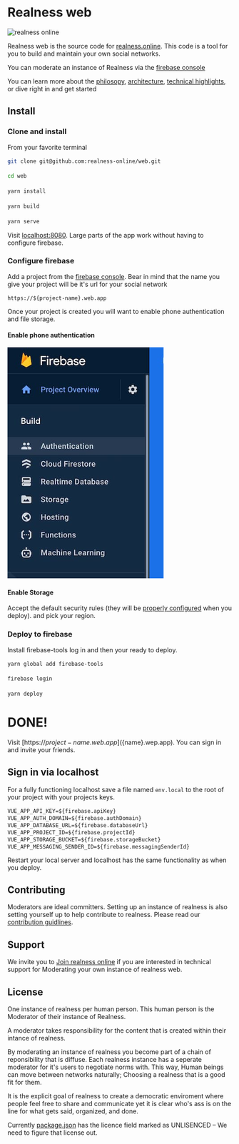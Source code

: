 # Realness web

![realness online](https://realness.online/180.png)

Realness web is the source code for [realness.online](https://realness.online). This code is a tool for you to build and maintain your own social networks.

You can moderate an instance of Realness via the [firebase console](https://firebase.google.com)

You can learn more about the [philosopy](docs/philosophy.md), [architecture](docs/architecture.md), [technical highlights](docs/highlights.md), or dive right in and get started

## Install

### Clone and install

From your favorite terminal

``` bash
git clone git@github.com:realness-online/web.git

cd web

yarn install

yarn build

yarn serve

```
Visit [localhost:8080](http://localhost:8080/). Large parts of the app work without having to configure firebase.

### Configure firebase

Add a project from the [firebase console](https://console.firebase.google.com). Bear in mind that the name you give your project will be it's url for your social network

``` http
https://${project-name}.web.app
```
Once your project is created you will want to enable phone authentication and file storage.

#### Enable phone authentication
![Authentication](docs/auth.jpg)

#### Enable Storage

Accept the default security rules (they will be [properly configured]() when you deploy). and pick your region.

### Deploy to firebase

Install firebase-tools log in and then your ready to deploy.

``` bash
yarn global add firebase-tools

firebase login

yarn deploy
```

# DONE!

Visit [https://${project-name}.web.app](${name}.wep.app). You can sign in and invite your friends.

## Sign in via localhost

For a fully functioning localhost save a file named ```env.local``` to the root of your project with your projects keys.

```
VUE_APP_API_KEY=${firebase.apiKey}
VUE_APP_AUTH_DOMAIN=${firebase.authDomain}
VUE_APP_DATABASE_URL=${firebase.databaseUrl}
VUE_APP_PROJECT_ID=${firebase.projectId}
VUE_APP_STORAGE_BUCKET=${firebase.storageBucket}
VUE_APP_MESSAGING_SENDER_ID=${firebase.messagingSenderId}
```

Restart your local server and localhost has the same functionality as when you deploy.

## Contributing

Moderators are ideal committers. Setting up an instance of realness is also setting yourself up to help contribute to realness. Please read our [contribution guidlines](docs/contributing.md).

## Support

We invite you to [Join realness online](https://realness.online) if you are interested in technical support for Moderating your own instance of realness web.

## License

One instance of realness per human person. This human person is the Moderator of their instance of Realness.

A moderator takes responsibility for the content that is created within their intance of realness.

By moderating an instance of realness you become part of a chain of reponsibility that is diffuse. Each realness instance has a seperate moderator for it's users to negotiate norms with. This way, Human beings can move between networks naturally; Choosing a realness that is a good fit for them.

It is the explicit goal of realness to create a democratic enviroment where people feel free to share and communicate yet it is clear who's ass is on the line for what gets said, organized, and done.

Currently [package.json](package.json) has the licence field marked as UNLISENCED – We need to figure that license out.

